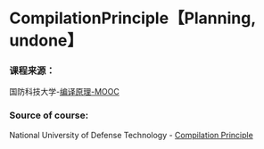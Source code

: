 # CompilationPrinciple【Planning, undone】

### 课程来源：
国防科技大学-[编译原理-MOOC](https://www.icourse163.org/course/NUDT-1003101005?tid=1206000209) 

### Source of course:
National University of Defense Technology - [Compilation Principle](https://www.icourse163.org/course/NUDT-1003101005?tid=1206000209)